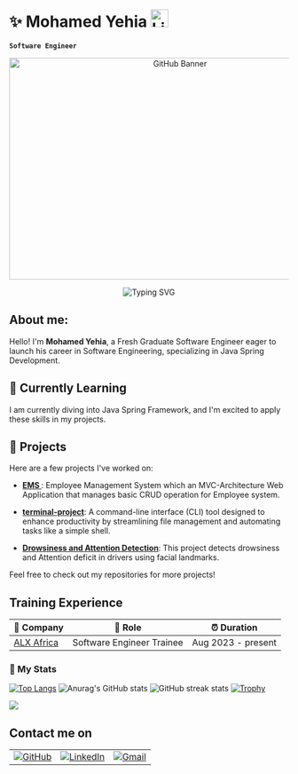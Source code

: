 
# ✨ Mohamed Yehia  <a href="https://www.linkedin.com/in/mohamed-yehia-578348bb/"><img width="32px" alt="LinkedIn" title="LinkedIn" src="https://upload.wikimedia.org/wikipedia/commons/c/ca/LinkedIn_logo_initials.png"/></a>
**` Software Engineer `**


<!-- ----------- HEAD SECTION ------------ -->

<p align="center">
    <img src="https://user-images.githubusercontent.com/74038190/212749695-a6817c5a-a794-462b-afca-1b5ce7dd5e63.gif" alt="GitHub Banner" width="600" height="400"/>
</p>

<p align="center">
    <img src="https://readme-typing-svg.herokuapp.com?font=Fira+Code&size=25&pause=1000&center=true&vCenter=true&random=false&width=500&height=65&lines=Hi+there+%F0%9F%91%8B%2C+I'm+Mohamed+Yehia;A+Software+Engineer+%F0%9F%92%BB" alt="Typing SVG" />
</p><!--

---
<!-- ----------- BODY SECTION ------------ -->

## About me:
Hello! I'm **Mohamed Yehia**, a Fresh Graduate Software Engineer eager to launch his career in Software Engineering, specializing in Java Spring Development.

## 🌱 Currently Learning
I am currently diving into Java Spring Framework, and I'm excited to apply these skills in my projects.

## 💼 Projects
Here are a few projects I've worked on:

- **[EMS ](https://github.com/MohamedYehia20m/LMS)**: Employee Management System which an MVC-Architecture Web Application that manages basic CRUD operation for Employee system.

- **[terminal-project](https://github.com/MohamedYehia20m/terminal-project)**: A command-line interface (CLI) tool designed to enhance productivity by streamlining file management and automating tasks like a simple shell.

- **[Drowsiness and Attention Detection](https://github.com/MohamedYehia20m/Head_Pose)**: This project detects drowsiness and Attention deficit in drivers using facial landmarks.

Feel free to check out my repositories for more projects!


## Training Experience

| 🏢 Company                                     | 💼 Role                     | ⏰ Duration          |
|------------------------------------------------|-----------------------------|---------------------|
| [ALX Africa](https://www.alxafrica.com/egypt/) | Software Engineer Trainee   | Aug 2023 - present |


### 🚀 My Stats
[![Top Langs](https://github-readme-stats.vercel.app/api/top-langs/?username=MohamedYehia20m&layout=pie&theme=dracula)](https://github.com/anuraghazra/github-readme-stats)
![Anurag's GitHub stats](https://github-readme-stats.vercel.app/api?username=MohamedYehia20m&show_icons=true&theme=dracula)
![GitHub streak stats](https://streak-stats.demolab.com/?user=MohamedYehia20m&theme=dark)
[![Trophy](https://github-profile-trophy.vercel.app/?username=MohamedYehia20m&theme=darkhub)](https://github.com/ryo-ma/github-profile-trophy)

![](https://komarev.com/ghpvc/?username=MohamedYehia20m&base=1000&style=plastic&color=blueviolet)

## Contact me on

<div align="center">
    <table>
        <tr>
            <td><a href="https://github.com/MohamedYehia20m/"><img src="https://img.shields.io/github/followers/sayannath.svg?label=GitHub&style=social" alt="GitHub"></a></td>
            <td><a href="https://www.linkedin.com/in/mohamed-yehia-578348bb/"><img src="https://img.shields.io/badge/LinkedIn--_.svg?style=social&logo=linkedin" alt="LinkedIn"></a></td>
            <td><a href="mailto:medoyehia2001@gmail.com"><img src="https://img.shields.io/badge/Gmail--_.svg?style=social&logo=gmail" alt="Gmail"></a></td>
        </tr>
    </table>
</div>
